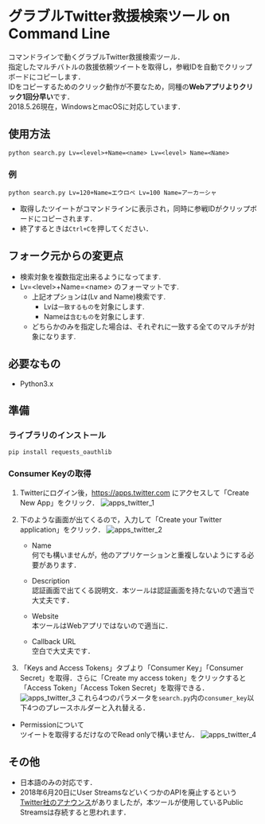 # グラブルTwitter救援検索ツール on Command Line

コマンドラインで動くグラブルTwitter救援検索ツール．  
指定したマルチバトルの救援依頼ツイートを取得し，参戦IDを自動でクリップボードにコピーします．  
IDをコピーするためのクリック動作が不要なため，同種の<strong>Webアプリよりクリック1回分早い</strong>です．  
2018.5.26現在，WindowsとmacOSに対応しています．

## 使用方法

```
python search.py Lv=<level>+Name=<name> Lv=<level> Name=<Name>
```
### 例

```
python search.py Lv=120+Name=エウロペ Lv=100 Name=アーカーシャ
```
+ 取得したツイートがコマンドラインに表示され，同時に参戦IDがクリップボードにコピーされます．
+ 終了するときは`Ctrl+C`を押してください．

## フォーク元からの変更点

- 検索対象を複数指定出来るようになってます.
- Lv=\<level\>+Name=\<name\> のフォーマットです.
	- 上記オプションは(Lv and Name)検索です.
		- Lvは`一致するもの`を対象にします.
		- Nameは`含むもの`を対象にします.
	- どちらかのみを指定した場合は、それぞれに一致する全てのマルチが対象になります.

## 必要なもの
+ Python3.x

## 準備

### ライブラリのインストール
```
pip install requests_oauthlib
```

### Consumer Keyの取得
1. Twitterにログイン後，https://apps.twitter.com にアクセスして「Create New App」をクリック．
![apps_twitter_1](images/apps_twitter_1.png)  

2. 下のような画面が出てくるので，入力して「Create your Twitter application」をクリック．
![apps_twitter_2](images/apps_twitter_2.png)

   + Name  
   何でも構いませんが，他のアプリケーションと重複しないようにする必要があります．

   + Description  
   認証画面で出てくる説明文．本ツールは認証画面を持たないので適当で大丈夫です．
   
   + Website  
   本ツールはWebアプリではないので適当に．

   + Callback URL  
   空白で大丈夫です．  

3. 「Keys and Access Tokens」タブより「Consumer Key」「Consumer Secret」を取得．さらに「Create my access token」をクリックすると「Access Token」「Access Token Secret」を取得できる．  
![apps_twitter_3](images/apps_twitter_3.png)
これら4つのパラメータを`search.py`内の`consumer_key`以下4つのプレースホルダーと入れ替える．  

+ Permissionについて  
ツイートを取得するだけなのでRead onlyで構いません．
![apps_twitter_4](images/apps_twitter_4.png)

## その他
+ 日本語のみの対応です．
+ 2018年6月20日にUser StreamsなどいくつかのAPIを廃止するという[Twitter社のアナウンス](https://blog.twitter.com/developer/ja_jp/topics/tools/2017/aaa.html)がありましたが，本ツールが使用しているPublic Streamsは存続すると思われます．